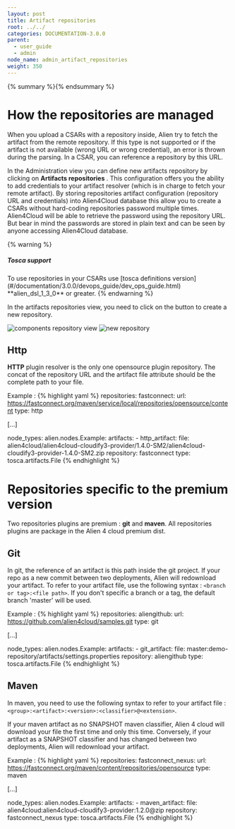 ```yaml
---
layout: post
title: Artifact repositories
root: ../../
categories: DOCUMENTATION-3.0.0
parent:
  - user_guide
  - admin
node_name: admin_artifact_repositories
weight: 350
---
```


{% summary %}{% endsummary %}

# How the repositories are managed

When you upload a CSARs with a repository inside, Alien try to fetch the artifact from the remote repository. If this type is not supported or if
the artifact is not available (wrong URL or wrong credential), an error is thrown during the parsing. In a CSAR, you can reference a repository by this URL.

In the Administration view you can define new artifacts repository by clicking on __Artifacts repositories__ . This configuration offers you the ability to add credentials to your artifact resolver (which is in charge to fetch your remote artifact).
By storing repositories artifact configuration (repository URL and credentials) into Alien4Cloud database this allow you to create a CSARs without hard-coding repositories password multiple times. Alien4Cloud will be able to retrieve the password using the repository URL.
But bear in mind the passwords are stored in plain text and can be seen by anyone accessing Alien4Cloud database.

{% warning %}
<h5>Tosca support</h5>
To use repositories in your CSARs use [tosca definitions version](#/documentation/3.0.0/devops_guide/dev_ops_guide.html) **alien_dsl_1_3_0** or greater.
{% endwarning %}

In the artifacts repositories view, you need to click on the button to create a new repository.

![components repository view](../../images/3.0.0/user_guide/admin/repository/administration_artifacts_repositories.png)
![new repository](../../images/3.0.0/user_guide/admin/repository/new_repository.png)


## Http

**HTTP** plugin resolver is the only one opensource plugin repository. The concat of the repository URL and the artifact file attribute should be the complete path to your file.

Example :
{% highlight yaml %}
repositories:
  fastconnect:
    url: https://fastconnect.org/maven/service/local/repositories/opensource/content
    type: http

[...]

node_types:
  alien.nodes.Example:
    artifacts:
    - http_artifact:
        file: alien4cloud/alien4cloud-cloudify3-provider/1.4.0-SM2/alien4cloud-cloudify3-provider-1.4.0-SM2.zip
        repository: fastconnect
        type: tosca.artifacts.File
{% endhighlight %}

# Repositories specific to the premium version

Two repositories plugins are premium : **git** and **maven**. All repositories plugins are package in the Alien 4 cloud premium dist.

## Git

In git, the reference of an artifact is this path inside the git project. If your repo as a new commit between two deployments, Alien will redownload your artifact. To refer to your artifact file, use the following syntax : `<branch or tag>:<file path>`. If you don't specific a branch or a tag, the default branch 'master' will be used.


Example :
{% highlight yaml %}
repositories:
  aliengithub:
    url: https://github.com/alien4cloud/samples.git
    type: git

[...]

node_types:
  alien.nodes.Example:
    artifacts:
    - git_artifact:
        file: master:demo-repository/artifacts/settings.properties
        repository: aliengithub
        type: tosca.artifacts.File
{% endhighlight %}

## Maven

In maven, you need to use the following syntax to refer to your artifact file : `<group>:<artifact>:<version>:<classifier>@<extension>`.

If your maven artifact as no SNAPSHOT maven classifier, Alien 4 cloud will download your file the first time and only this time. Conversely, if your artifact as a SNAPSHOT classifier and has changed between two deployments, Alien will redownload your artifact.

Example :
{% highlight yaml %}
repositories:
  fastconnect_nexus:
    url: https://fastconnect.org/maven/content/repositories/opensource
    type: maven

[...]

node_types:
  alien.nodes.Example:
    artifacts:
    - maven_artifact:
        file: alien4cloud:alien4cloud-cloudify3-provider:1.2.0@zip
        repository: fastconnect_nexus
        type: tosca.artifacts.File
{% endhighlight %}

